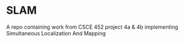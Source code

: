 # SLAM
A repo containing work from CSCE 452 project 4a &amp; 4b implementing Simultaneous Localization And Mapping
